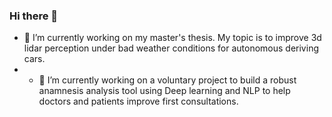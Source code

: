 ### Hi there 👋
- 🔭 I’m currently working on my master's thesis. My topic is to improve 3d lidar perception under bad weather conditions for autonomous deriving cars.
- - 🔭 I’m currently working on a voluntary project to build a robust anamnesis analysis tool using Deep learning and NLP to help doctors and patients improve first consultations.
<!--
**chaimaghaddab/chaimaghaddab** is a ✨ _special_ ✨ repository because its `README.md` (this file) appears on your GitHub profile.

Here are some ideas to get you started:

- 🔭 I’m currently working on ...
- 🌱 I’m currently learning ...
- 👯 I’m looking to collaborate on ...
- 🤔 I’m looking for help with ...
- 💬 Ask me about ...
- 📫 How to reach me: ...
- 😄 Pronouns: ...
- ⚡ Fun fact: ...
-->
